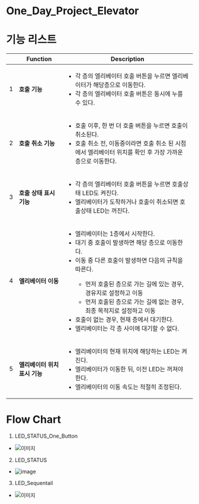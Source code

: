 # One_Day_Project_Elevator

# 기능 리스트
||Function|Description|
|------|---|---|
| 1 | **호출 기능** | <ul><li>각 층의 엘리베이터 호출 버튼을 누르면 엘리베이터가 해당층으로 이동한다.</li><li>각 층의 엘리베이터 호출 버튼은 동시에 누를 수 있다.</li></ul> |
| 2 | **호출 취소 기능** | <ul><li>호출 이후, 한 번 더 호출 버튼을 누르면 호출이 취소된다.</li><li>호출 취소 전, 이동중이라면 호출 취소 된 시점에서 엘리베이터 위치를 확인 후 가장 가까운 층으로 이동한다. </li></ul> |
| 3 | **호출 상태 표시 기능** | <ul><li>각 층의 엘리베이터 호출 버튼을 누르면 호출상태 LED도 켜진다.</li><li>엘리베이터가 도착하거나 호출이 취소되면 호출상태 LED는 꺼진다.</li></ul> |
| 4 | **엘리베이터 이동** | <ul><li>엘리베이터는 1층에서 시작한다.</li><li>대기 중 호출이 발생하면 해당 층으로 이동한다.</li><li>이동 중 다른 호출이 발생하면 다음의 규칙을 따른다.</li><ul><li>먼저 호출된 층으로 가는 길에 있는 경우, 경유지로 설정하고 이동</li><li>먼저 호출된 층으로 가는 길에 없는 경우, 최종 목적지로 설정하고 이동</li></ul><li>호출이 없는 경우, 현재 층에서 대기한다.</li><li>엘리베이터는 각 층 사이에 대기할 수 없다.</li></ul> |
| 5 | **엘리베이터 위치 표시 기능** | <ul><li>엘리베이터의 현재 위치에 해당하는 LED는 켜진다.</li><li>엘리베이터가 이동한 뒤, 이전 LED는 꺼져야 한다.</li><li>엘리베이터의 이동 속도는 적절히 조정된다.</li></ul> |


# Flow Chart
1. LED_STATUS_One_Button
- ![이미지](https://private-user-images.githubusercontent.com/101921458/410065358-c1e5cbd3-2e02-4825-baad-7d51b49311a5.png?jwt=eyJhbGciOiJIUzI1NiIsInR5cCI6IkpXVCJ9.eyJpc3MiOiJnaXRodWIuY29tIiwiYXVkIjoicmF3LmdpdGh1YnVzZXJjb250ZW50LmNvbSIsImtleSI6ImtleTUiLCJleHAiOjE3Mzg3NzA2MzEsIm5iZiI6MTczODc3MDMzMSwicGF0aCI6Ii8xMDE5MjE0NTgvNDEwMDY1MzU4LWMxZTVjYmQzLTJlMDItNDgyNS1iYWFkLTdkNTFiNDkzMTFhNS5wbmc_WC1BbXotQWxnb3JpdGhtPUFXUzQtSE1BQy1TSEEyNTYmWC1BbXotQ3JlZGVudGlhbD1BS0lBVkNPRFlMU0E1M1BRSzRaQSUyRjIwMjUwMjA1JTJGdXMtZWFzdC0xJTJGczMlMkZhd3M0X3JlcXVlc3QmWC1BbXotRGF0ZT0yMDI1MDIwNVQxNTQ1MzFaJlgtQW16LUV4cGlyZXM9MzAwJlgtQW16LVNpZ25hdHVyZT1iZTBiNGJlMTdkZDZhOTVlMWViZTZhYzVhZjAxZjMxMmU5ZGUwZmI0NDVmODBiZTFjZTY4MGQwNWY1MzU2ZjBmJlgtQW16LVNpZ25lZEhlYWRlcnM9aG9zdCJ9.lDZKNG6SVD1cLsdqw6gE9mbTtW12Zx4ZyA-FK0e634o)


2. LED_STATUS
- ![image](https://private-user-images.githubusercontent.com/101921458/410064863-5ffc1ef4-5d4e-491e-8b90-9b831a9dfe9f.png?jwt=eyJhbGciOiJIUzI1NiIsInR5cCI6IkpXVCJ9.eyJpc3MiOiJnaXRodWIuY29tIiwiYXVkIjoicmF3LmdpdGh1YnVzZXJjb250ZW50LmNvbSIsImtleSI6ImtleTUiLCJleHAiOjE3Mzg3NzA1NjQsIm5iZiI6MTczODc3MDI2NCwicGF0aCI6Ii8xMDE5MjE0NTgvNDEwMDY0ODYzLTVmZmMxZWY0LTVkNGUtNDkxZS04YjkwLTliODMxYTlkZmU5Zi5wbmc_WC1BbXotQWxnb3JpdGhtPUFXUzQtSE1BQy1TSEEyNTYmWC1BbXotQ3JlZGVudGlhbD1BS0lBVkNPRFlMU0E1M1BRSzRaQSUyRjIwMjUwMjA1JTJGdXMtZWFzdC0xJTJGczMlMkZhd3M0X3JlcXVlc3QmWC1BbXotRGF0ZT0yMDI1MDIwNVQxNTQ0MjRaJlgtQW16LUV4cGlyZXM9MzAwJlgtQW16LVNpZ25hdHVyZT0yOWVmMGE4NTFkNGE3NDkzN2Q1MjMyNDY0YzczNDI1ZmVmNjgzNWNjMzVjMTg5NWQ5YmIyMmI0MmEzNjAwODY2JlgtQW16LVNpZ25lZEhlYWRlcnM9aG9zdCJ9.tfVVByCzGsBM_tXfD58fKUuwqgLwK960xXUIH-pvRGE)

3. LED_Sequentail
- ![이미지](https://private-user-images.githubusercontent.com/101921458/410064268-6b59c9a2-12d5-47b5-963b-6747e21d8a58.png?jwt=eyJhbGciOiJIUzI1NiIsInR5cCI6IkpXVCJ9.eyJpc3MiOiJnaXRodWIuY29tIiwiYXVkIjoicmF3LmdpdGh1YnVzZXJjb250ZW50LmNvbSIsImtleSI6ImtleTUiLCJleHAiOjE3Mzg3NzA0NzYsIm5iZiI6MTczODc3MDE3NiwicGF0aCI6Ii8xMDE5MjE0NTgvNDEwMDY0MjY4LTZiNTljOWEyLTEyZDUtNDdiNS05NjNiLTY3NDdlMjFkOGE1OC5wbmc_WC1BbXotQWxnb3JpdGhtPUFXUzQtSE1BQy1TSEEyNTYmWC1BbXotQ3JlZGVudGlhbD1BS0lBVkNPRFlMU0E1M1BRSzRaQSUyRjIwMjUwMjA1JTJGdXMtZWFzdC0xJTJGczMlMkZhd3M0X3JlcXVlc3QmWC1BbXotRGF0ZT0yMDI1MDIwNVQxNTQyNTZaJlgtQW16LUV4cGlyZXM9MzAwJlgtQW16LVNpZ25hdHVyZT1kMTkxMGM0ZDE0MjVhYmRlYTViY2E1YjZmZGZhNGI1Yzk0NTQ5NWJkYTYwNjc4ZGM1MzhjMjA4NzY4Y2ZlOTg4JlgtQW16LVNpZ25lZEhlYWRlcnM9aG9zdCJ9.gn9OtkXdPpkdPnD3rjGeZvFOh58GnxZ82-ZFB0SYTFQ)
  
